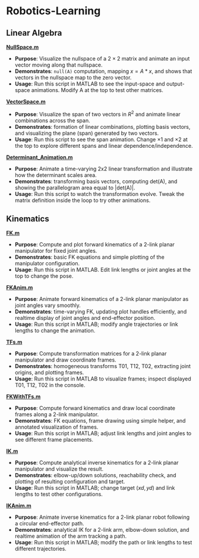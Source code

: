 # Robotics-Learning

## Linear Algebra
[**NullSpace.m**](https://github.com/VivekSai07/Robotics-Learning/blob/main/LinearAlgebra/NullSpace.m)
- **Purpose**: Visualize the nullspace of a $2\times2$ matrix and animate an input vector moving along that nullspace.
- **Demonstrates**: `null(A)` computation, mapping $x = A*x$, and shows that vectors in the nullspace map to the zero vector.
- **Usage**: Run this script in MATLAB to see the input-space and output-space animations. Modify A at the top to test other matrices.

[**VectorSpace.m**](https://github.com/VivekSai07/Robotics-Learning/blob/main/LinearAlgebra/VectorSpace.m)
- **Purpose**: Visualize the span of two vectors in $R^2$ and animate linear combinations across the span.
- **Demonstrates**: formation of linear combinations, plotting basis vectors, and visualizing the plane (span) generated by two vectors.
- **Usage**: Run this script to see the span animation. Change $\times1$ and $\times2$ at the top to explore different spans and linear dependence/independence.

[**Determinant_Animation.m**](https://github.com/VivekSai07/Robotics-Learning/blob/main/LinearAlgebra/Determinant_Animation.m)
- **Purpose**: Animate a time-varying 2x2 linear transformation and illustrate how the determinant scales area.
- **Demonstrates**: transforming basis vectors, computing det(A), and showing the parallelogram area equal to |det(A)|.
- **Usage**: Run this script to watch the transformation evolve. Tweak the matrix definition inside the loop to try other animations.


## Kinematics
[**FK.m**](https://github.com/VivekSai07/Robotics-Learning/blob/main/Kinematics/FK.m)
- **Purpose**: Compute and plot forward kinematics of a 2-link planar manipulator for fixed joint angles.
- **Demonstrates**: basic FK equations and simple plotting of the manipulator configuration.
- **Usage**: Run this script in MATLAB. Edit link lengths or joint angles at the top to change the pose.

[**FKAnim.m**](https://github.com/VivekSai07/Robotics-Learning/blob/main/Kinematics/FKAnim.m)
- **Purpose**: Animate forward kinematics of a 2-link planar manipulator as joint angles vary smoothly.
- **Demonstrates**: time-varying FK, updating plot handles efficiently, and realtime display of joint angles and end-effector position.
- **Usage**: Run this script in MATLAB; modify angle trajectories or link lengths to change the animation.

[**TFs.m**](https://github.com/VivekSai07/Robotics-Learning/blob/main/Kinematics/TFs.m)
- **Purpose**: Compute transformation matrices for a 2-link planar manipulator and draw coordinate frames.
- **Demonstrates**: homogeneous transforms T01, T12, T02, extracting joint origins, and plotting frames.
- **Usage**: Run this script in MATLAB to visualize frames; inspect displayed T01, T12, T02 in the console.

[**FKWithTFs.m**](https://github.com/VivekSai07/Robotics-Learning/blob/main/Kinematics/FKWithTFs.m)
- **Purpose**: Compute forward kinematics and draw local coordinate frames along a 2-link manipulator.
- **Demonstrates**: FK equations, frame drawing using simple helper, and annotated visualization of frames.
- **Usage**: Run this script in MATLAB; adjust link lengths and joint angles to see different frame placements.

[**IK.m**](https://github.com/VivekSai07/Robotics-Learning/blob/main/Kinematics/IK.m)
- **Purpose**: Compute analytical inverse kinematics for a 2-link planar manipulator and visualize the result.
- **Demonstrates**: elbow-up/down solutions, reachability check, and plotting of resulting configuration and target.
- **Usage**: Run this script in MATLAB; change target $(xd, yd)$ and link lengths to test other configurations.

[**IKAnim.m**](https://github.com/VivekSai07/Robotics-Learning/blob/main/Kinematics/IKAnim.m)
- **Purpose**: Animate inverse kinematics for a 2-link planar robot following a circular end-effector path.
- **Demonstrates**: analytical IK for a 2-link arm, elbow-down solution, and realtime animation of the arm tracking a path.
- **Usage**: Run this script in MATLAB; modify the path or link lengths to test different trajectories.


